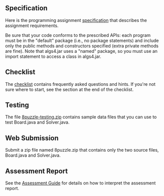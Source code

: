 ## Specification
Here is the programming assignment [specification](http://coursera.cs.princeton.edu/algs4/assignments/8puzzle.html) that describes the assignment requirements.

Be sure that your code conforms to the prescribed APIs: each program must be in the "default" package (i.e., no package statements) and include only the public methods and constructors specified (extra private methods are fine). Note that algs4.jar uses a "named" package, so you must use an import statement to access a class in algs4.jar.

## Checklist
The [checklist](http://coursera.cs.princeton.edu/algs4/assignments/8puzzle.html) contains frequently asked questions and hints. If you're not sure where to start, see the section at the end of the checklist.

## Testing
The file [8puzzle-testing.zip](http://coursera.cs.princeton.edu/algs4/testing/8puzzle-testing.zip) contains sample data files that you can use to test Board.java and Solver.java.

## Web Submission
Submit a zip file named 8puzzle.zip that contains only the two source files, Board.java and Solver.java.

## Assessment Report
See the [Assessment Guide](https://www.coursera.org/learn/algorithms-part1/resources/R2mre) for details on how to interpret the assessment report.